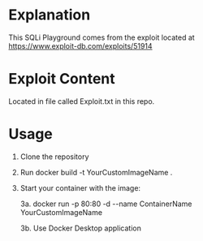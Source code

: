 # Explanation
This SQLi Playground comes from the exploit located at https://www.exploit-db.com/exploits/51914

# Exploit Content

Located in file called Exploit.txt in this repo.

# Usage

1. Clone the repository
2. Run docker build -t YourCustomImageName .
3. Start your container with the image:

    3a. docker run -p 80:80 -d --name ContainerName YourCustomImageName
    
    3b. Use Docker Desktop application